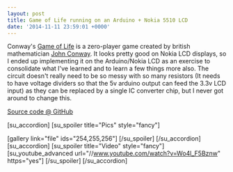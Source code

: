 ```yaml
---
layout: post
title: Game of Life running on an Arduino + Nokia 5510 LCD
date: '2014-11-11 23:59:01 +0000'
---
```


Conway's <a href="http://en.wikipedia.org/wiki/Conway%27s_Game_of_Life">Game of Life</a> is a zero-player game created by british mathematician <a href="https://en.wikipedia.org/wiki/John_Horton_Conway">John Conway</a>. It looks pretty good on Nokia LCD displays, so I ended up implementing it on the Arduino/Nokia LCD&nbsp;as an exercise to consolidate what I've learned and to learn a few things more also. The circuit doesn't really need to be so messy with so&nbsp;many resistors&nbsp;(It needs to have voltage dividers so that the 5v arduino output can feed the 3.3v LCD input) as they can be replaced by a single IC converter&nbsp;chip, but I never got around to change this.

<a title="Github Repo" href="https://github.com/ticklemynausea/lcd5510-game-of-life">Source code @ GitHub</a>

[su_accordion]
[su_spoiler title="Pics" style="fancy"]

[gallery link="file" ids="254,255,256"]
[/su_spoiler]
[/su_accordion]
[su_accordion]
[su_spoiler title="Video" style="fancy"]
[su_youtube_advanced url="//www.youtube.com/watch?v=Wo4l_F5Bznw" https="yes"]
[/su_spoiler]
[/su_accordion]
